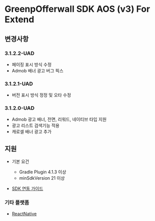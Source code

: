 # GreenpOfferwall SDK AOS (v3) For Extend
## 변경사항

### 3.1.2.2-UAD
- 페이징 표시 방식 수정
- Admob 배너 광고 버그 픽스

### 3.1.2.1-UAD
- 버전 표시 방식 정정 및 오타 수정  

### 3.1.2.0-UAD
- Admob 광고 배너, 전면, 리워드, 네이티브 타입 지원
- 광고 리스트 검색기능 적용
- 캐로셀 배너 광고 추가

## 지원
- 기본 요건
    - Gradle Plugin 4.1.3 이상
    - minSdkVersion 21 이상

- [SDK 연동 가이드](https://github.com/rnd-adforus/GreenpSDK_Android/wiki/Greenp-Offerwall-Android-v3-For-Extend-%EC%97%B0%EB%8F%99%EA%B0%80%EC%9D%B4%EB%93%9C)

### 기타 플랫폼
- [ReactNative](https://github.com/rnd-adforus/GreenpSDK_Android/wiki/ReactNative-GreenpOfferwall-forExtends-SDK-%EA%B0%80%EC%9D%B4%EB%93%9C)
